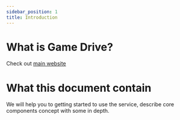 ```yaml
---
sidebar_position: 1
title: Introduction
---
```


# What is Game Drive?

Check out [main website](https://www.gamedrive.cc/)

# What this document contain

We will help you to getting started to use the service, describe core components concept with some in depth.